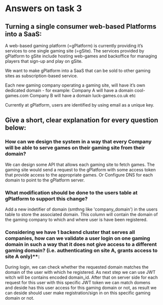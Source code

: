 # Answers on task 3

## Turning a single consumer web-based Platforms into a SaaS:
A web-based gaming platform (=gPlatform) is currently providing it’s services to one single gaming site (=gSite).
The services provided by gPlatform to gSite include hosting web-games and backoffice for managing players that sign-up and play on gSite.

We want to make gPlatform into a SaaS that can be sold to other gaming sites as subscription-based service.

Each new gaming company operating a gaming site, will have it’s own dedicated domain - for example:
Company A will have a domain cool-games.com
Company B will have a domain luck-games.co.uk
etc

Currently at gPlatform, users are identified by using email as a unique key.

## Give a short, clear explanation for every question below:

### How can we design the system in a way that every Company will be able to serve games on their gaming site from their domain?

We can design some API that allows each gaming site to fetch games. The gaming site would send a request to the gPlatform with some access token that provide access to the appropriate games.
Or
Configure DNS for each domain to point to the gPlatform server.

### What modification should be done to the users table at gPlatform to support this change?

Add a new indetifier of domain (smthng like 'company_domain') in the users table to store the associated domain. This column will contain the domain of the gaming company to which and where user is 
have been registered.

### Considering we have 1 backend cluster that serves all companies, how can we validate a user login on one gaming domain in such a way that it does not give access to a different gaming domain? (i.e. authenticating on site A, grants access to site A only)**:

During login, we can check whether the requested domain matches the domain of the user with which he registered. As next step we can use JWT witch will be contains encoded domain_id. After that on server side for each request for this user with this specific JWT token we can match domens and deside has this user access for this gaming domain or not, as result we can deside should user make registration/sign in on this specific gaming domain or not.